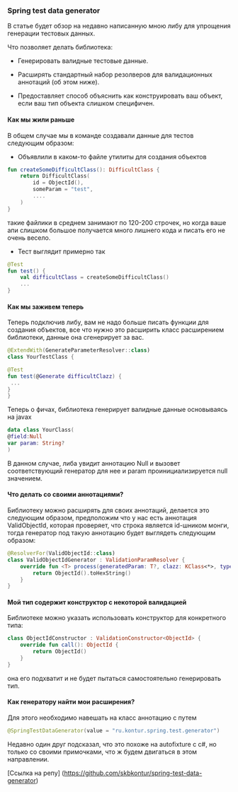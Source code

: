 ### Spring test data generator

В статье будет обзор на недавно написанную мною либу для упрощения генерации тестовых данных.

Что позволяет делать библиотека:

* Генерировать валидные тестовые данные.

* Расширять стандартный набор резолверов для валидационных аннотаций (об этом ниже).

* Предоставляет способ объяснить как конструировать ваш объект, если ваш тип объекта слишком специфичен.

#### Как мы жили раньше
В общем случае мы в команде создавали данные для тестов следующим образом:
* Объявлили в каком-то файле утилиты для создания объектов
```kotlin
fun createSomeDifficultClass(): DifficultClass {
    return DifficultClass(
        id = ObjectId(),
        someParam = "test",
        ....
    )
}
``` 
такие файлики в среднем занимают по 120-200 строчек,
но когда ваше апи слишком большое получается много лишнего кода и писать его не очень весело.
* Тест выглядит примерно так
```kotlin
@Test
fun test() {
    val difficultClass = createSomeDifficultClass()
    ...
}
```

#### Как мы заживем теперь

Теперь подключив либу, вам не надо больше писать функции для создания объектов, все что нужно это расширить класс
расширением библиотеки, данные она сгенерирует за вас.
```kotlin
@ExtendWith(GenerateParameterResolver::class)
class YourTestClass {

@Test
fun test(@Generate difficultClazz) {
 ...
}
}
```
Теперь о фичах, библиотека генерирует валидные данные основываясь на javax

```kotlin
data class YourClass(
@field:Null
var param: String?
)
```
В данном случае, либа увидит аннотацию Null и вызовет соответствующий генератор для нее и param проинициализируется null значением.


#### Что делать со своими аннотациями?
Библиотеку можно расширять для своих аннотаций, делается это следующим образом, предположим что у нас есть аннотация
ValidObjectId, которая проверяет, что строка является id-шником монги, тогда генератор под такую аннотацию будет
выглядеть следующим образом:
```kotlin
@ResolverFor(ValidObjectId::class)
class ValidObjectIdGenerator : ValidationParamResolver {
    override fun <T> process(generatedParam: T?, clazz: KClass<*>, type: KType, annotation: Annotation): Any? {
        return ObjectId().toHexString()
    }
}
```

#### Мой тип содержит конструктор с некоторой валидацией
Библиотеке можно указать использовать конструктор для конкретного типа:
```kotlin
class ObjectIdConstructor : ValidationConstructor<ObjectId> {
    override fun call(): ObjectId {
        return ObjectId()
    }
}
```
она его подхватит и не будет пытаться самостоятельно генерировать тип.

#### Как генератору найти мои расширения?

Для этого необходимо навешать на класс аннотацию с путем
```kotlin
@SpringTestDataGenerator(value = "ru.kontur.spring.test.generator")
```

Недавно один друг подсказал, что это похоже на autofixture с c#, но только со своими примочками,
 что ж будем двигаться в этом направлении.
 
[Ссылка на репу] (https://github.com/skbkontur/spring-test-data-generator) 
